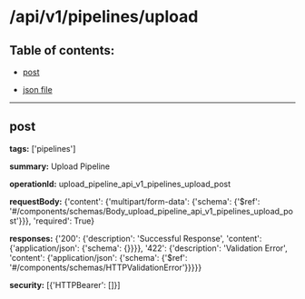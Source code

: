 # /api/v1/pipelines/upload

## Table of contents:
- [post](#post)

- [json file](./_api_v1_pipelines_upload.json)

---
<a name="post"></a>
## post

**tags:** ['pipelines']

**summary:** Upload Pipeline

**operationId:** upload_pipeline_api_v1_pipelines_upload_post

**requestBody:** {'content': {'multipart/form-data': {'schema': {'$ref': '#/components/schemas/Body_upload_pipeline_api_v1_pipelines_upload_post'}}}, 'required': True}

**responses:** {'200': {'description': 'Successful Response', 'content': {'application/json': {'schema': {}}}}, '422': {'description': 'Validation Error', 'content': {'application/json': {'schema': {'$ref': '#/components/schemas/HTTPValidationError'}}}}}

**security:** [{'HTTPBearer': []}]

